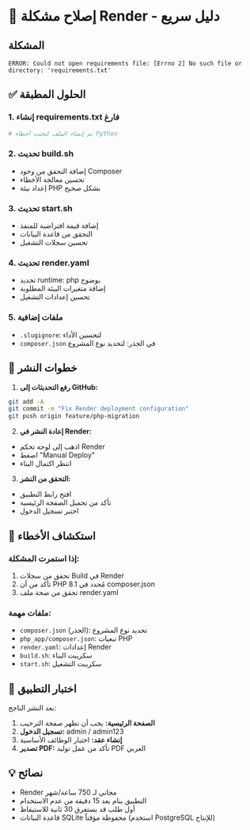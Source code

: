 # 🚀 إصلاح مشكلة Render - دليل سريع

## المشكلة
```
ERROR: Could not open requirements file: [Errno 2] No such file or directory: 'requirements.txt'
```

## ✅ الحلول المطبقة

### 1. إنشاء requirements.txt فارغ
```bash
# تم إنشاء الملف لتجنب أخطاء Python
```

### 2. تحديث build.sh
- إضافة التحقق من وجود Composer
- تحسين معالجة الأخطاء
- إعداد بيئة PHP بشكل صحيح

### 3. تحديث start.sh  
- إضافة قيمة افتراضية للمنفذ
- التحقق من قاعدة البيانات
- تحسين سجلات التشغيل

### 4. تحديث render.yaml
- تحديد runtime: php بوضوح
- إضافة متغيرات البيئة المطلوبة
- تحسين إعدادات التشغيل

### 5. ملفات إضافية
- `.slugignore`: لتحسين الأداء
- `composer.json` في الجذر: لتحديد نوع المشروع

## 📝 خطوات النشر

1. **رفع التحديثات إلى GitHub:**
```bash
git add -A
git commit -m "Fix Render deployment configuration"
git push origin feature/php-migration
```

2. **إعادة النشر في Render:**
- اذهب إلى لوحة تحكم Render
- اضغط "Manual Deploy"
- انتظر اكتمال البناء

3. **التحقق من النشر:**
- افتح رابط التطبيق
- تأكد من تحميل الصفحة الرئيسية
- اختبر تسجيل الدخول

## 🔧 استكشاف الأخطاء

### إذا استمرت المشكلة:
1. تحقق من سجلات Build في Render
2. تأكد من أن PHP 8.1 مُحدد في composer.json
3. تحقق من صحة ملف render.yaml

### ملفات مهمة:
- `composer.json` (الجذر): تحديد نوع المشروع
- `php_app/composer.json`: تبعيات PHP
- `render.yaml`: إعدادات Render
- `build.sh`: سكريبت البناء
- `start.sh`: سكريبت التشغيل

## 📱 اختبار التطبيق

بعد النشر الناجح:
1. **الصفحة الرئيسية:** يجب أن تظهر صفحة الترحيب
2. **تسجيل الدخول:** admin / admin123
3. **إنشاء عقد:** اختبار الوظائف الأساسية
4. **تصدير PDF:** تأكد من عمل توليد PDF العربي

## 💡 نصائح

- Render مجاني لـ 750 ساعة/شهر
- التطبيق ينام بعد 15 دقيقة من عدم الاستخدام
- أول طلب قد يستغرق 30 ثانية للاستيقاظ
- قاعدة البيانات SQLite محفوظة مؤقتاً (استخدم PostgreSQL للإنتاج)